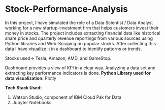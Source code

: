 # Stock-Performance-Analysis
In this project, I have simulated the role of a Data Scientist / Data Analyst working for a new startup-investment firm that helps customers invest their money in stocks. The project includes extracting financial data like historical share price and quarterly revenue reportings from various sources using Python libraries and Web-Scraping on popular stocks. After collecting this data I have visualize it in a dashboard to identify patterns or trends. 

Stocks used-> Tesla, Amazon, AMD, and GameStop.

Dashboard provides a view of KPI in a clear way. Analyzing a data set and extracting key performance indicators is done. 
**Python Library used for data visualization:** Plotly 

**Tech Stack Used:**
1. Watson Studio, component of IBM Cloud Pak for Data
2. Jupyter Notebooks
